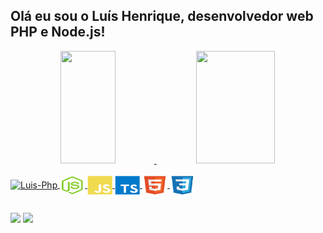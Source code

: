 ## Olá eu sou o Luís Henrique, desenvolvedor web PHP e Node.js!
<div align="center">
  <a href="https://github.com/luisreisalmeida">
  <img width="42%" height="180em" src="https://github-readme-stats.vercel.app/api?username=luisreisalmeida&show_icons=true&theme=dracula&include_all_commits=true&count_private=true"/>
  <img width="50%" height="180em" src="https://github-readme-stats.vercel.app/api/top-langs/?username=luisreisalmeida&layout=compact&langs_count=7&theme=dracula"/>
</div>
<div style="display: inline_block"><br>
  <img align="center" alt="Luis-Php" height="30" width="40" src="https://www.php.net/images/logos/new-php-logo.svg">
  <img align="center" alt="Luis-Nodejs" height="30" width="40" src="https://raw.githubusercontent.com/devicons/devicon/master/icons/nodejs/nodejs-original.svg">
  <img align="center" alt="Luis-Js" height="30" width="40" src="https://raw.githubusercontent.com/devicons/devicon/master/icons/javascript/javascript-plain.svg">
  <img align="center" alt="Luis-Ts" height="30" width="40" src="https://raw.githubusercontent.com/devicons/devicon/master/icons/typescript/typescript-plain.svg">
  <img align="center" alt="Luis-HTML" height="30" width="40" src="https://raw.githubusercontent.com/devicons/devicon/master/icons/html5/html5-original.svg">
  <img align="center" alt="Luis-CSS" height="30" width="40" src="https://raw.githubusercontent.com/devicons/devicon/master/icons/css3/css3-original.svg">
</div>
  
  ##
 
<div> 
  <a href="https://www.linkedin.com/in/luisreisalmeida" target="_blank"><img src="https://img.shields.io/badge/-LinkedIn-%230077B5?style=for-the-badge&logo=linkedin&logoColor=white" target="_blank"></a>
  <a href = "mailto:luisreis.almeida@gmail.com"><img src="https://img.shields.io/badge/Gmail-D14836?style=for-the-badge&logo=gmail&logoColor=white" target="_blank"></a>
